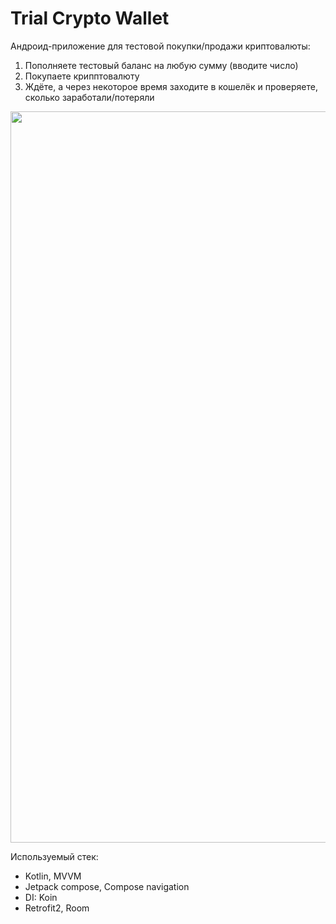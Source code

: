 # Trial Crypto Wallet

Андроид-приложение для тестовой покупки/продажи криптовалюты:
1. Пополняете тестовый баланс на любую сумму (вводите число)
2. Покупаете крипптовалюту
3. Ждёте, а через некоторое время заходите в кошелёк и проверяете, сколько заработали/потеряли

<img src="https://github.com/ExpeCode/Trial-Crypto-Wallet/assets/38325089/284a53cb-4327-4f79-bd1f-a697c2620d87" width="540" height="1170">

Используемый стек:
- Kotlin, MVVM
- Jetpack compose, Compose navigation
- DI: Koin
- Retrofit2, Room
